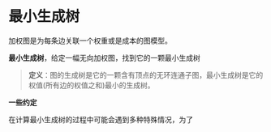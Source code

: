 # 最小生成树

加权图是为每条边关联一个权重或是成本的图模型。

**最小生成树**，给定一幅无向加权图，找到它的一颗最小生成树

> **定义**：图的生成树是它的一颗含有顶点的无环连通子图，最小生成树是它的权值(所有边的权值之和)最小的生成树。

**一些约定**

在计算最小生成树的过程中可能会遇到多种特殊情况，为了